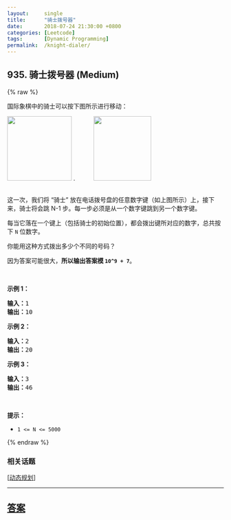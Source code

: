 ```yaml
---
layout:     single
title:      "骑士拨号器"
date:       2018-07-24 21:30:00 +0800
categories: [Leetcode]
tags:       [Dynamic Programming]
permalink:  /knight-dialer/
---
```


## 935. 骑士拨号器 (Medium)

{% raw %}

<p>国际象棋中的骑士可以按下图所示进行移动：</p>

<p><img alt="" src="https://assets.leetcode-cn.com/aliyun-lc-upload/uploads/2018/11/03/knight.png" style="height: 150px; width: 150px;">&nbsp;.&nbsp; &nbsp; &nbsp; &nbsp; &nbsp; &nbsp;<img alt="" src="https://assets.leetcode-cn.com/aliyun-lc-upload/uploads/2018/11/03/keypad.png" style="height: 150px; width: 134px;"></p>

<p><br>
这一次，我们将&nbsp;&ldquo;骑士&rdquo; 放在电话拨号盘的任意数字键（如上图所示）上，接下来，骑士将会跳&nbsp;N-1 步。每一步必须是从一个数字键跳到另一个数字键。</p>

<p>每当它落在一个键上（包括骑士的初始位置），都会拨出键所对应的数字，总共按下&nbsp;<code>N</code> 位数字。</p>

<p>你能用这种方式拨出多少个不同的号码？</p>

<p>因为答案可能很大，<strong>所以输出答案模&nbsp;<code>10^9 + 7</code></strong>。</p>

<p>&nbsp;</p>

<ul>
</ul>

<p><strong>示例 1：</strong></p>

<pre><strong>输入：</strong>1
<strong>输出：</strong>10
</pre>

<p><strong>示例 2：</strong></p>

<pre><strong>输入：</strong>2
<strong>输出：</strong>20
</pre>

<p><strong>示例 3：</strong></p>

<pre><strong>输入：</strong>3
<strong>输出：</strong>46
</pre>

<p>&nbsp;</p>

<p><strong>提示：</strong></p>

<ul>
	<li><code>1 &lt;= N &lt;= 5000</code></li>
</ul>

{% endraw %}

### 相关话题
  [[动态规划](https://github.com/openset/leetcode/tree/master/tag/dynamic-programming/README.md)]

---

## [答案](https://github.com/openset/leetcode/tree/master/problems/knight-dialer)
